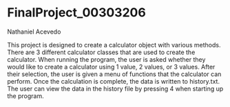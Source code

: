 # FinalProject_00303206
Nathaniel Acevedo

This project is designed to create a calculator object with various methods. There are 3 different calculator classes that are used to create the calculator. 
When running the program, the user is asked whether they would like to create a calculator using 1 value, 2 values, or 3 values. After their selection, the
user is given a menu of functions that the calculator can perform. Once the calculation is complete, the data is written to history.txt. The user can view the 
data in the history file by pressing 4 when starting up the program.
